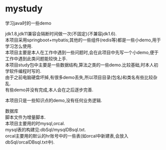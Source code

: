 # mystudy
学习java时的一些demo

jdk1.8,jdk11兼容会隔断时间做一次(不固定)(不兼容jdk1.6).  
本项目采用springboot+mybatis;其他的一些组件(redis等)都是一些小demo,用于学习怎么使用.  
本项目主要是本人在工作中遇到一些问题时,会在此项目中先写一个小demo,便于工作中遇到此类问题能较快上手.  
本项目study包中主要是一些数据结构,算法之类的一些demo.比较基础,时本人初学软件编程时写的.  
由于之前电脑硬盘坏掉,有很多demo丢失,所以项目目录(包名)和类名有些比较杂乱.  
有些demo并没有完成,本人会在之后逐步完善.

本项目只是一些知识点的demo,没有任何业务逻辑.

数据库  
脚本文件为增量脚本.  
本项目主要用的时mysql,orcal.  
mysql表的构建见:dbSql/mysqlDBsql.txt.  
orcal主要用的默认的hr账号中的一些表(如orcal中新建表,会放入dbSql/orcalDBsql.txt中).  